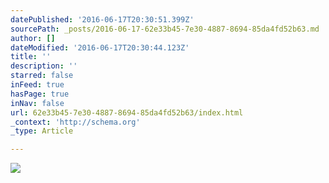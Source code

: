 ```yaml
---
datePublished: '2016-06-17T20:30:51.399Z'
sourcePath: _posts/2016-06-17-62e33b45-7e30-4887-8694-85da4fd52b63.md
author: []
dateModified: '2016-06-17T20:30:44.123Z'
title: ''
description: ''
starred: false
inFeed: true
hasPage: true
inNav: false
url: 62e33b45-7e30-4887-8694-85da4fd52b63/index.html
_context: 'http://schema.org'
_type: Article

---
```

![](https://the-grid-user-content.s3-us-west-2.amazonaws.com/e33233a3-c380-4ff8-9608-ac339fe4071a.jpg)